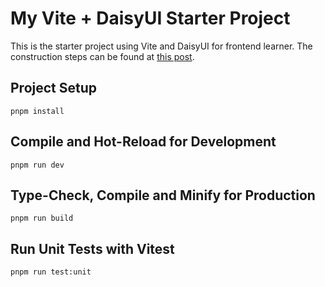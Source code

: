 # My Vite + DaisyUI Starter Project

This is the starter project using Vite and DaisyUI for frontend learner. The construction steps can be found at [this post](https://old-panda.com/2023/02/12/how-to-quickly-setup-a-frontend-project-using-vite-and-daisyui/).

## Project Setup
```
pnpm install
```

## Compile and Hot-Reload for Development
```
pnpm run dev
```

## Type-Check, Compile and Minify for Production
```
pnpm run build
```

## Run Unit Tests with Vitest
```
pnpm run test:unit
```

